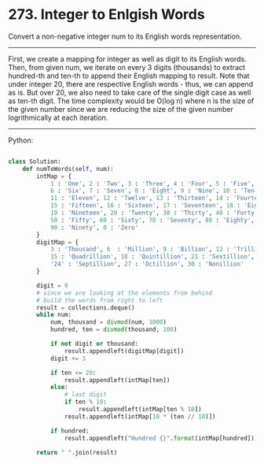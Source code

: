 # 273. Integer to Enlgish Words

Convert a non-negative integer num to its English words representation.

---

First, we create a mapping for integer as well as digit to its English words.
Then, from given num, we iterate on every 3 digits (thousands) to extract
hundred-th and ten-th to append their English mapping to result. Note that
under integer 20, there are respective English words - thus, we can append as
is. But over 20, we also need to take care of the single digit case as well as
ten-th digit. The time complexity would be O(log n) where n is the size of the
given number since we are reducing the size of the given number logrithmically
at each iteration.

---

Python:

```python

class Solution:
    def numToWords(self, num):
        intMap = {
            1 : 'One', 2 : 'Two', 3 : 'Three', 4 : 'Four', 5 : 'Five',
            6 : 'Six', 7 : 'Seven', 8 : 'Eight', 9 : 'Nine', 10 : 'Ten',
            11 : 'Eleven', 12 : 'Twelve', 13 : 'Thirteen', 14 : 'Fourteen',
            15 : 'Fifteen', 16 : 'Sixteen', 17 : 'Seventeen', 18 : 'Eighteen',
            19 : 'Nineteen', 20 : 'Twenty', 30 : 'Thirty', 40 : 'Forty',
            50 : 'Fifty', 60 : 'Sixty', 70 : 'Seventy', 80 : 'Eighty',
            90 : 'Ninety', 0 : 'Zero'
        }
        digitMap = {
            3 : 'Thousand', 6  : 'Million', 9 : 'Billion', 12 : 'Trillion',
            15 : 'Quadrillion', 18 : 'Quintillion', 21 : 'Sextillion',
            '24' : 'Septillion', 27 : 'Octillion', 30 : 'Nonillion'
        }

        digit = 0
        # since we are looking at the elements from behind
        # build the words from right to left
        result = collections.deque()
        while num:
            num, thousand = divmod(num, 1000)
            hundred, ten = divmod(thousand, 100)

            if not digit or thousand:
                result.appendleft(digitMap[digit])
            digit += 3

            if ten <= 20:
                result.appendleft(intMap[ten])
            else:
                # last digit
                if ten % 10:
                    result.appendleft(intMap[ten % 10])
                result.appendleft(intMap[10 * (ten // 10)])

            if hundred:
                result.appendleft("Hundred {}".format(intMap[hundred]))

        return " ".join(result)
```
